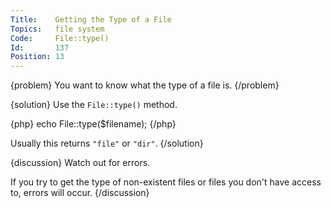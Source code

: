 ```yaml
---
Title:    Getting the Type of a File
Topics:   file system
Code:     File::type()
Id:       137
Position: 13
---
```


{problem}
You want to know what the type of a file is.
{/problem}

{solution}
Use the `File::type()` method.

{php}
echo File::type($filename);
{/php}

Usually this returns `"file"` or `"dir"`.
{/solution}

{discussion}
Watch out for errors.

If you try to get the type of non-existent files or files you don't have access to, errors will occur.
{/discussion}
